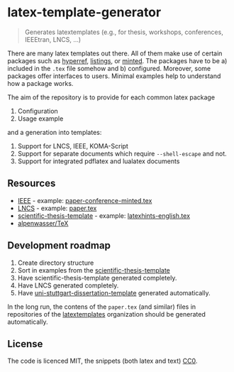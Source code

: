 # latex-template-generator

> Generates latextemplates (e.g., for thesis, workshops, conferences, IEEEtran, LNCS, ...)

There are many latex templates out there.
All of them make use of certain packages such as [hyperref], [listings], or [minted].
The packages have to be a) included in the `.tex` file somehow and b) configured.
Moreover, some packages offer interfaces to users.
Minimal examples help to understand how a package works.

The aim of the repository is to provide for each common latex package

1. Configuration
2. Usage example

and a generation into templates:

1. Support for LNCS, IEEE, KOMA-Script
2. Support for separate documents which require `--shell-escape` and not.
3. Support for integrated pdflatex and lualatex documents

## Resources

- [IEEE](https://latextemplates.github.io/IEEE/) - example: [paper-conference-minted.tex](https://github.com/latextemplates/IEEE/blob/master/paper-conference-minted.tex)
- [LNCS](https://latextemplates.github.io/LNCS/) - example: [paper.tex](https://github.com/latextemplates/LNCS/blob/master/paper.tex)
- [scientific-thesis-template](https://latextemplates.github.io/scientific-thesis-template/) - example: [latexhints-english.tex](https://github.com/latextemplates/scientific-thesis-template/blob/master/latexhints-english.tex)
- [alpenwasser/TeX](https://github.com/alpenwasser/TeX)


## Development roadmap

1. Create directory structure
2. Sort in examples from the [scientific-thesis-template](http://latextemplates.github.io/scientific-thesis-template/)
3. Have scientific-thesis-template generated completely.
4. Have LNCS generated completely.
5. Have [uni-stuttgart-dissertation-template](https://github.com/latextemplates/uni-stuttgart-dissertation-template) generated automatically.

In the long run, the contens of the `paper.tex` (and similar) files in repositories of the [latextemplates](https://latextemplates.github.io/) organization should be generated automatically.

## License

The code is licenced MIT, the snippets (both latex and text) [CC0](https://creativecommons.org/share-your-work/public-domain/cc0/).
  
  [hyperref]: https://ctan.org/pkg/hyperref
  [listings]: https://ctan.org/pkg/listings
  [minted]: https://ctan.org/pkg/minted
